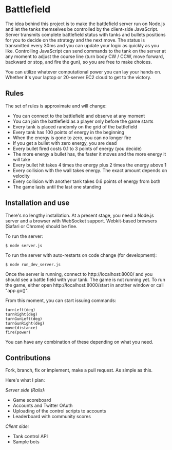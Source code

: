 Battlefield
===========

The idea behind this project is to make the battlefield server run on Node.js
and let the tanks themselves be controlled by the client-side JavaScript.
Server transmits complete battlefield status with tanks and bullets positions
for you to decide on the strategy and the next move. The status is transmitted
every 30ms and you can update your logic as quickly as you like. Controlling
JavaScript can send commands to the tank on the server at any moment to adjust
the course line (turn body CW / CCW, move forward, backward or stop, and fire
the gun), so you are free to make choices.

You can utilize whatever computational power you can lay your hands on. Whether
it's your laptop or 20-server EC2 cloud to get to the victory.

Rules
-----

The set of rules is approximate and will change:

- You can connect to the battlefield and observe at any moment
- You can join the battlefield as a player only before the game starts
- Every tank is placed randomly on the grid of the battlefield
- Every tank has 100 points of energy in the beginning
- When the energy is gone to zero, you can no longer fire
- If you get a bullet with zero energy, you are dead
- Every bullet fired costs 0.1 to 3 points of energy (you decide)
- The more energy a bullet has, the faster it moves and the more energy it will take
- Every bullet hit takes 4 times the energy plus 2 times the energy above 1
- Every collision with the wall takes energy. The exact amount depends on velocity
- Every collision with another tank takes 0.6 points of energy from both
- The game lasts until the last one standing

Installation and use
--------------------

There's no lengthy installation. At a present stage, you need a Node.js server
and a browser with WebSocket support. Webkit-based browsers (Safari or Chrome)
should be fine.

To run the server:

    $ node server.js

To run the server with auto-restarts on code change (for development):

    $ node run_dev_server.js

Once the server is running, connect to http://localhost:8000/ and you should see
a battle field with your tank. The game is not running yet. To run the game,
either open http://localhost:8000/start in another window or call "app.go()".

From this moment, you can start issuing commands:

    turnLeft(deg)
    turnRight(deg)
    turnGunLeft(deg)
    turnGunRight(deg)
    move(distance)
    fire(power)

You can have any combination of these depending on what you need.

Contributions
-------------

Fork, branch, fix or implement, make a pull request. As simple as this.

Here's what I plan:

*Server side (Rails):*

* Game scoreboard
* Accounts and Twitter OAuth
* Uploading of the control scripts to accounts
* Leaderboard with community scores


*Client side:*

* Tank control API
* Sample bots

